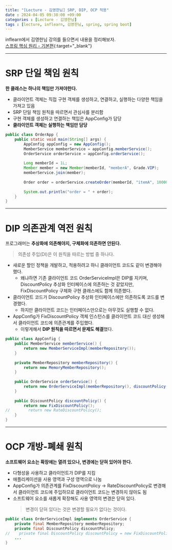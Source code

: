 ```yaml
---
title: "[Lecture - 김영한님] SRP, DIP, OCP 적용"
date : 2024-04-05 09:38:00 +09:00
categories : [Lecture - 김영한님]
tags : [lecture, inflearn, 김영한님, spring, spring boot]
---
```


inflearn에서 김영한님 강의를 들으면서 내용을 정리해보자.   
[스프링 핵심 원리 - 기본편](https://www.inflearn.com/course/%EC%8A%A4%ED%94%84%EB%A7%81-%ED%95%B5%EC%8B%AC-%EC%9B%90%EB%A6%AC-%EA%B8%B0%EB%B3%B8%ED%8E%B8){:target="_blank"}

---

# SRP 단일 책임 원칙
**한 클래스는 하나의 책임만 가져야한다.**

- 클라이언트 객체는 직접 구현 객체를 생성하고, 연결하고, 실행하는 다양한 책임을 가져고 있음
- SRP 단일 책임 원칙을 따르면서 관심사를 분리함
- 구현 객체를 생성하고 연결하는 책임은 AppConfig가 담당
- **클라이언트 객체는 실행하는 책임만 담당**

```java
public class OrderApp {
    public static void main(String[] args) {
        AppConfig appConfig = new AppConfig();
        MemberService memberService = appConfig.memberService();
        OrderService orderService = appConfig.orderService();
    
        Long memberId = 1L;
        Member member = new Member(memberId, "memberA", Grade.VIP);
        memberService.join(member);
    
        Order order = orderService.createOrder(memberId, "itemA", 10000);
    
        System.out.println("order = " + order);
    }
}
```

---

# DIP 의존관계 역전 원칙
프로그래머는 **추상화에 의존해야지, 구체화에 의존하면 안된다.**
> 의존성 주입(DI)은 이 원칙을 따르는 방법 중 하나다.

* 새로운 할인 정책을 개발하고, 적용하려고 하니 클래이언트 코드도 같이 변경해야 했다.
  * 왜냐하면 기존 클라이언트 코드 OrderServiceImpl은 DIP를 지키며, DiscountPolicy 추상화 인터페이스에 의존하는 것 같았지만,
    FixDiscountPolicy 구체화 구현 클래스에도 함께 의존했다.
* 클라이언트 코드가 DiscountPolicy 추상화 인터페이스에만 의존하도록 코드를 변경했다.
  * 하지만 클라이언트 코드는 인터페이스만으로는 아무것도 실행할 수 없다.
* AppConfig가 FixDiscountPolicy 객체 인스턴스를 클라이언트 코드 대신 생성해서 클라이언트 코드에 의존관계를 주입했다.
  * 이렇게해서 **DIP 원칙을 따르면서 문제도 해결**했다.

```java
public class AppConfig {
    public MemberService memberService() {
        return new MemberServiceImpl(memberRepository());
    }
  
    private MemberRepository memberRepository() {
        return new MemoryMemberRepository();
    }
  
    public OrderService orderService() {
        return new OrderServiceImpl(memberRepository(), discountPolicy());
    }
  
    public DiscountPolicy discountPolicy() {
        return new FixDiscountPolicy();
//        return new RateDiscountPolicy();
    }
}
```

---

# OCP 개방-폐쇄 원칙
**소프트웨어 요소는 확장에는 열려 있으나, 변경에는 닫혀 있어야 한다.**

* 다형성을 사용하고 클라이언트가 DIP를 지킴
* 애플리케이션을 사용 영역과 구성 영역으로 나눔
* AppConfig가 의존관계를 FixDiscountPolicy -> RateDiscountPolicy로 변경해서 클라이언트 코드에 주입하므로 클라이언트 코드는 변경하지 않아도 됨
* 소프트웨어 요소를 새롭게 확장해도 사용 영역의 변경은 닫혀 있다.
  > 변경이 닫혀 있다는 것은 변경할 필요가 없다는 것이다.

```java
public class OrderServiceImpl implements OrderService {
    private final MemberRepository memberRepository;
    private final DiscountPolicy discountPolicy;
//    private final DiscountPolicy discountPolicy = new FixDiscountPolicy();
    ...
}
```

